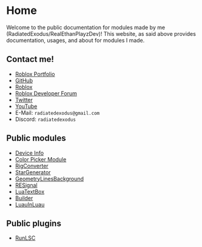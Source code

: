 # Home
Welcome to the public documentation for modules made by me (RadiatedExodus/RealEthanPlayzDev)!
This website, as said above provides documentation, usages, and about for modules I made.

## Contact me!
- [Roblox Portfolio](https://github.com/RealEthanPlayzDev/RealEthanPlayzDev/blob/main/Portfolio.md)
- [GitHub](https://github.com/RealEthanPlayzDev/)
- [Roblox](https://www.roblox.com/users/664076365/profile)
- [Roblox Developer Forum](https://devforum.roblox.com/u/radiatedexodus/)
- [Twitter](https://twitter.com/RadiatedExodus)
- [YouTube](https://www.youtube.com/channel/UCuLAUKIVWXpzSKgn8U6TllA)
- E-Mail: ``radiatedexodus@gmail.com``
- Discord: ``radiatedexodus``

## Public modules
- [Device Info](./DeviceInfo/About/)
- [Color Picker Module](./ColorPickerModule/About/)
- [RigConverter](./RigConverter/About/)
- [StarGenerator](./StarGenerator/About/)
- [GeometryLinesBackground](./GeometryLinesBackground/About/)
- [RESignal](./RESignal/About/)
- [LuaTextBox](./LuaTextBox/About/)
- [Builder](./Builder/About/)
- [LuauInLuau](./LuauInLuau/About/)

## Public plugins
- [RunLSC](https://github.com/RealEthanPlayzDev/RunLSC)